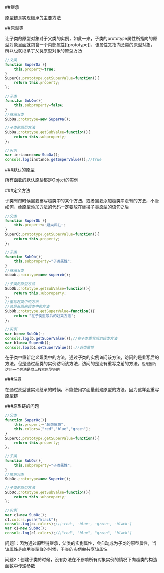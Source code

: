 ##继承

原型链是实现继承的主要方法

##原型链

让子类的原型对象对于父类的实例，如此一来，子类的prototype属性所指向的原型对象里面就包含一个内部属性[[prototype]]，该属性又指向父类的原型对象，所以也就继承了父类原型对象的原型方法

```javascript
//父类
function SuperOa(){
	this.property=true;
}
SuperOa.prototype.getSuperValue=function(){
	return this.property;
};

//子类
function SubOa(){
	this.subproperty=false;
}
//继承父类
SubOa.prototype=new SuperOa();

//子类的原型方法
SubOa.prototype.getSubValue=function(){
	return this.subproperty;
};

//实例
var instance=new SubOa();
console.log(instance.getSuperValue());//true
```

###默认的原型

所有函数的默认原型都是Object的实例

###定义方法

子类有的时候需要重写超类中的某个方法，或者需要添加超类中没有的方法，不管如何，给原型添加方法的代码一定要放在替换子类原型的语句之后

```javascript
//父类
function SuperOb(){
	this.property="超类属性";
}
SuperOb.prototype.getSuperValue=function(){
	return this.property;
};

//子类
function SubOb(){
	this.subproperty="子类属性";
}
//继承父类
SubOb.prototype=new SuperOb();

//子类的原型方法
SubOb.prototype.getSubValue=function(){
	return this.subproperty;
};
//重写超类中的方法
//会屏蔽原来超类中的方法
SubOb.prototype.getSuperValue=function(){
	return "在子类重写后的超类方法";
};

//实例
var b=new SubOb();
console.log(b.getSuperValue());//在子类重写后的超类方法
var b1=new SuperOb();
console.log(b1.getSuperValue());//超类属性
```

在子类中重新定义超类中的方法，通过子类的实例访问该方法，访问的是重写后的方法。但是通过超类的实例访问该方法，访问的是没有重写之前的方法。`这是因为访问一个方法是向上搜索原型链的`

###注意

在通过原型链实现继承的时候，不能使用字面量创建原型的方法。因为这样会重写原型链

###原型链的问题

```javascript
//父类
function SuperOc(){
	this.property="超类属性";
	this.colors=["red","blue","green"];
}
SuperOc.prototype.getSuperValue=function(){
	return this.property;
};

//子类
function SubOc(){
	this.subproperty="子类属性";
}
//继承父类
SubOc.prototype=new SuperOc();

//子类的原型方法
SubOc.prototype.getSubValue=function(){
	return this.subproperty;
};

//实例
var c1=new SubOc();
c1.colors.push("black");
console.log(c1.colors);//["red", "blue", "green", "black"]
var c1=new SubOc();
console.log(c1.colors);//["red", "blue", "green", "black"]
```

问题1：因为通过原型链继承，父类的实例属性，会自动成为子类的原型属性，当该属性是应用类型值的时候，子类的实例会共享该属性

问题2：创建子类的时候，没有办法在不影响所有对象实例的情况下向超类的构造函数中传递参数